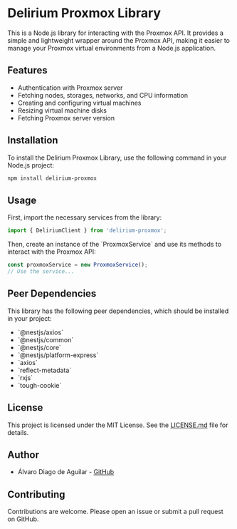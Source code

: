# Delirium Proxmox Library

This is a Node.js library for interacting with the Proxmox API. It provides a simple and lightweight wrapper around the Proxmox API, making it easier to manage your Proxmox virtual environments from a Node.js application.

## Features

- Authentication with Proxmox server
- Fetching nodes, storages, networks, and CPU information
- Creating and configuring virtual machines
- Resizing virtual machine disks
- Fetching Proxmox server version

## Installation

To install the Delirium Proxmox Library, use the following command in your Node.js project:

```bash
npm install delirium-proxmox
```

## Usage

First, import the necessary services from the library:

```typescript
import { DeliriumClient } from 'delirium-proxmox';
```

Then, create an instance of the \`ProxmoxService\` and use its methods to interact with the Proxmox API:

```typescript
const proxmoxService = new ProxmoxService();
// Use the service...
```

## Peer Dependencies

This library has the following peer dependencies, which should be installed in your project:

- \`@nestjs/axios\`
- \`@nestjs/common\`
- \`@nestjs/core\`
- \`@nestjs/platform-express\`
- \`axios\`
- \`reflect-metadata\`
- \`rxjs\`
- \`tough-cookie\`

## License

This project is licensed under the MIT License. See the [LICENSE.md](LICENSE.md) file for details.

## Author

- Álvaro Diago de Aguilar - [GitHub](https://github.com/n01rdev)

## Contributing

Contributions are welcome. Please open an issue or submit a pull request on GitHub.